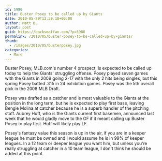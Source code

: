 ```yaml
---
id: 5980
title: Buster Posey to be called up by Giants
date: 2010-05-29T13:39:18+00:00
author: Matt B.
layout: post
guid: https://backseatfan.com/?p=5980
permalink: /2010/05/buster-posey-to-be-called-up-by-giants/
thumb:
  - /images/2010/05/busterposey.jpg
categories:
  - More
---
```


<div class="entry">
  <p>
    Buster Posey, MLB.com's number 4 prospect, is expected to be called up today to help the Giants' struggling offense. Posey played seven games with the Giants in 2009 going 2-17 with the only 2 hits being singles, but this spring Posey batted .315 in 24 exhibition games. Posey was the 5th overall pick in the 2008 MLB Draft.
  </p>

  <p>
    Posey was drafted as a catcher and is most valuable to the Giants at the position in the long term, but he is expected to play first base, leaving Bengie Molina at catcher because he is a superb handler of the pitching staff. Aubrey Huff, who is the Giants current first basemen, announced last week that he would gladly move to the OF if it meant calling up Buster Posey to play first. Huff will likely play LF.
  </p>

  <p>
    Posey's fantasy value this season is up in the air, if you are in a keeper league he must be owned and I would assume he is in 99% of keeper leagues. In a 12 team or deeper league you want him, but unless you're really struggling at catcher in a 10 team league, I don't think he should be added at this point.
  </p>
</div>
